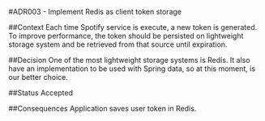 #ADR003 - Implement Redis as client token storage

##Context
Each time Spotify service is execute, a new token is generated. To improve performance, the token should be persisted on lightweight storage system and be retrieved from that source until expiration.

##Decision
One of the most lightweight storage systems is Redis. It also have an implementation to be used with Spring data, so at this moment, is our better choice.

##Status
Accepted

##Consequences
Application saves user token in Redis.
